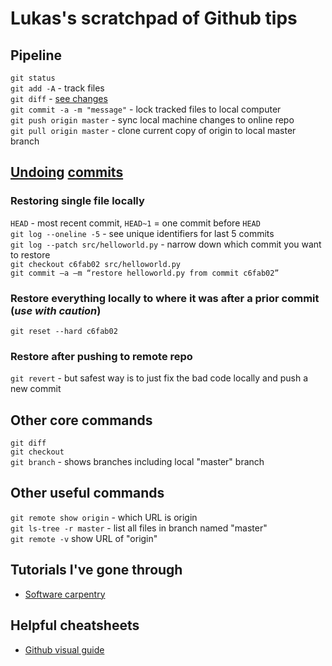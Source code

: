 # Lukas's scratchpad of Github tips

## Pipeline

```git status```  
```git add -A``` - track files  
```git diff``` - [see changes](https://stackoverflow.com/questions/2529441/how-to-read-the-output-from-git-diff)  
```git commit -a -m "message"``` - lock tracked files to local computer  
```git push origin master``` - sync local machine changes to online repo  
```git pull origin master``` - clone current copy of origin to local master branch  


## [Undoing](https://github.com/blog/2019-how-to-undo-almost-anything-with-git) [commits](https://www.atlassian.com/git/tutorials/resetting-checking-out-and-reverting)

### Restoring single file locally
```HEAD``` - most recent commit, ```HEAD~1``` = one commit before ```HEAD```  
```git log --oneline -5``` - see unique identifiers for last 5 commits  
```git log --patch src/helloworld.py``` - narrow down which commit you want to restore  
```git checkout c6fab02 src/helloworld.py```  
```git commit –a –m “restore helloworld.py from commit c6fab02”```  

### Restore everything locally to where it was after a prior commit (*use with caution*)
```git reset --hard c6fab02```  

### Restore after pushing to remote repo
```git revert``` - but safest way is to just fix the bad code locally and push a new commit  

## Other core commands
```git diff```  
```git checkout```  
```git branch``` - shows branches including local "master" branch  

## Other useful commands
```git remote show origin``` - which URL is origin  
```git ls-tree -r master``` - list all files in branch named "master"  
```git remote -v``` show URL of "origin"  

## Tutorials I've gone through
* [Software carpentry](https://swcarpentry.github.io/git-novice/)

## Helpful cheatsheets
* [Github visual guide](http://marklodato.github.io/visual-git-guide/index-en.html)